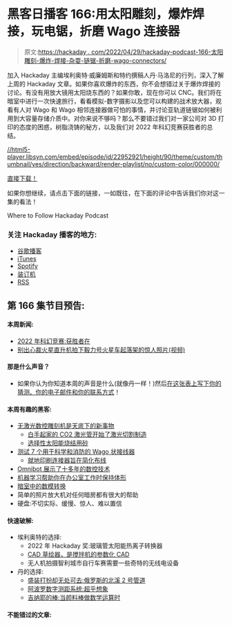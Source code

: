 # 黑客日播客 166:用太阳雕刻，爆炸焊接，玩电锯，折磨 Wago 连接器

> 原文:[https://hackaday . com/2022/04/29/hackaday-podcast-166-太阳雕刻-爆炸-焊接-杂耍-链锯-折磨-wago-connectors/](https://hackaday.com/2022/04/29/hackaday-podcast-166-engraving-with-the-sun-explosive-welding-juggling-chainsaws-and-torturing-wago-connectors/)

加入 Hackaday 主编埃利奥特·威廉姆斯和特约撰稿人丹·马洛尼的行列，深入了解上周的 Hackaday 文章。如果你喜欢爆炸的东西，你不会想错过关于爆炸焊接的讨论。有没有用放大镜用太阳烧东西的？如果你敢，现在你可以 CNC。我们将在暗室中进行一次快速旅行，看看模拟-数字摄影以及您可以构建的战术放大器，观看有人对 Wago 和 Wago 相邻连接器做可怕的事情，并讨论亚轨道链锯如何被利用到大容量存储介质中。对你来说不够吗？那么不要错过我们对一家公司对 3D 打印的态度的困惑，树脂浇铸的秘方，以及我们对 2022 年科幻竞赛获胜者的总结。

[//html5-player.libsyn.com/embed/episode/id/22952921/height/90/theme/custom/thumbnail/yes/direction/backward/render-playlist/no/custom-color/000000/](//html5-player.libsyn.com/embed/episode/id/22952921/height/90/theme/custom/thumbnail/yes/direction/backward/render-playlist/no/custom-color/000000/)

[直接下载！](https://traffic.libsyn.com/secure/hackaday/Hackaday_Podcast-Ep166.mp3)

如果你想继续，请点击下面的链接，一如既往，在下面的评论中告诉我们你对这一集的看法！

Where to Follow Hackaday Podcast

### 关注 Hackaday 播客的地方:

*   [谷歌播客](https://podcasts.google.com/feed/aHR0cDovL2ZlZWRzLnNvdW5kY2xvdWQuY29tL3VzZXJzL3NvdW5kY2xvdWQ6dXNlcnM6OTM5MTM0NzIvc291bmRzLnJzcw)
*   [iTunes](https://itunes.apple.com/us/podcast/hackaday-podcast/id1447409683)
*   [Spotify](https://open.spotify.com/show/3NRV0mhZa8xeRT0EyLPaIp)
*   [装订机](https://www.stitcher.com/podcast/hackaday-podcast)
*   [RSS](http://hackaday.libsyn.com/rss)

## 第 166 集节目预告:

#### 本周新闻:

*   [2022 年科幻竞赛:获胜者在](https://hackaday.com/2022/04/28/2022-sci-fi-contest-the-winners-are-in/)
*   [别出心裁火星直升机拍下毅力号火星车起落架的惊人照片(视频)](https://www.space.com/mars-helicopter-ingenuity-perseverance-parachute-backshell-photos)

#### 那是什么声音？

*   如果你认为你知道本周的声音是什么(就像丹一样！)然后[在这张表上写下你的猜测、你的电子邮件和你的联系方式](https://docs.google.com/forms/d/e/1FAIpQLScL_ksQqd93dJ4GscuqvErH-EXRCvR5sEZc1PbA8JCUfjAE8A/viewform?usp=sf_link)！

#### 本周有趣的黑客:

*   [无激光数控雕刻机是天底下的新事物](https://hackaday.com/2022/04/27/no-laser-cnc-engraver-is-something-new-under-the-sun/)
    *   [白手起家的 CO2 激光管开始了激光切割制造](https://hackaday.com/2021/03/31/scratch-built-co2-laser-tube-kicks-off-a-laser-cutter-build/)
    *   [选择性太阳能烧结用砂](https://hackaday.com/2011/06/25/selective-solar-sintering-with-sand/)
*   [测试 7 个用于科学和消防的 Wago 状接线器](https://hackaday.com/2022/04/25/testing-7-wago-like-wire-connectors-for-science-and-fire/)
    *   [就地印刷连接器旨在简化布线](https://hackaday.com/2021/02/15/print-in-place-connectors-aim-to-make-wiring-easier/)
*   [Omnibot 展示了十多年的数控技术](https://hackaday.com/2022/04/23/omnibot-shows-off-over-a-decade-of-cnc-prowess/)
*   [机器学习帮助你在办公室工作时保持体形](https://hackaday.com/2022/04/22/machine-learning-helps-you-get-in-shape-while-working-a-desk-job/)
*   [暗室中的数模转换](https://hackaday.com/2022/04/27/digital-to-analog-in-the-darkroom/)
*   简单的照片放大机对任何暗房都有很大的帮助
*   硬盘:不切实际、缓慢、惊人、难以置信

#### 快速破解:

*   埃利奥特的选择:
    *   2022 年 Hackaday 奖:玻璃管太阳能热离子转换器
    *   [CAD 草绘器，是搅拌机的参数化 CAD](https://hackaday.com/2022/04/27/cad-sketcher-its-parametric-cad-for-blender/)
    *   无人机拍摄智利城市自行车赛需要一些奇特的无线电设备
*   丹的选择:
    *   [盛装打扮却无处可去:俄罗斯的北溪 2 号管道](https://hackaday.com/2022/04/24/all-dressed-up-and-nowhere-to-flow-russias-nord-stream-2-pipeline/)
    *   [阿波罗数字测距系统:超乎想象](https://hackaday.com/2022/04/25/the-apollo-digital-ranging-system-more-than-meets-the-eye/)
    *   [吉纳耶的棒:当颜料棒做数学运算时](https://hackaday.com/2022/04/26/genailles-rods-when-paint-sticks-do-math/)

#### 不能错过的文章: